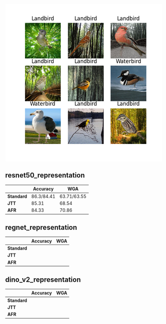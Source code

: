 ![Alt text](Figure_1.png)

## resnet50_representation

|   |Accuracy|WGA|
| --- | --- | --- |
| **Standard** | 86.3/84.41 | 63.71/63.55 |
| **JTT** | 85.31 | 68.54 |
| **AFR** | 84.33 | 70.86 |


## regnet_representation

| |Accuracy|WGA|
| --- | --- | --- |
| **Standard** |   |   |
| **JTT** |   |   |
| **AFR** |   |   |

## dino_v2_representation

| |Accuracy|WGA|
| --- | --- | --- |
| **Standard** |   |   |
| **JTT** |   |   |
| **AFR** |   |   |